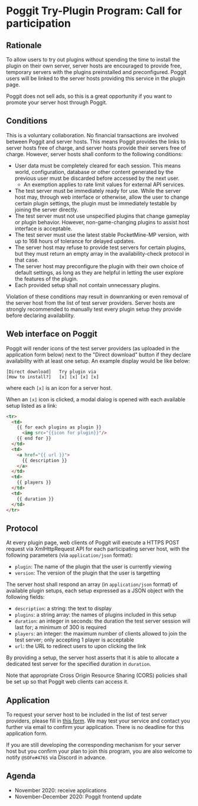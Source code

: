 # Poggit Try-Plugin Program: Call for participation
## Rationale
To allow users to try out plugins without spending the time to install the plugin on their own server,
server hosts are encouraged to provide free, temporary servers with the plugins preinstalled and preconfigured.
Poggit users will be linked to the server hosts providing this service in the plugin page.

Poggit does not sell ads, so this is a great opportunity if you want to promote your server host through Poggit.

## Conditions
This is a voluntary collaboration.
No financial transactions are involved between Poggit and server hosts.
This means Poggit provides the links to server hosts free of charge,
and server hosts provide their servers free of charge.
However, server hosts shall conform to the following conditions:

- User data must be completely cleared for each session.
This means world, configuration, database or other content generated by the previous user
must be discarded before accessed by the next user.
  - An exemption applies to rate limit values for external API services.
- The test server must be immediately ready for use.
While the server host may, through web interface or otherwise, allow the user to change certain plugin settings,
the plugin must be immediately testable by joining the server directly.
- The test server must not use unspecified plugins that change gameplay or plugin behavior.
However, non-game-changing plugins to assist host interface is acceptable.
- The test server must use the latest stable PocketMine-MP version,
with up to 168 hours of tolerance for delayed updates.
- The server host may refuse to provide test servers for certain plugins,
but they must return an empty array in the availability-check protocol in that case.
- The server host may preconfigure the plugin with their own choice of default settings,
as long as they are helpful in letting the user explore the features of the plugin.
- Each provided setup shall not contain unnecessary plugins.

Violation of these conditions may result in downranking or even removal
of the server host from the list of test server providers.
Server hosts are strongly recommended to manually test every plugin setup they provide
before declaring availability.

## Web interface on Poggit
Poggit will render icons of the test server providers (as uploaded in the application form below)
next to the "Direct download" button
if they declare availability with at least one setup.
An example display would be like below:

```
[Direct download]   Try plugin via
[How to install?]   [x] [x] [x] [x]
```

where each `[x]` is an icon for a server host.

When an `[x]` icon is clicked,
a modal dialog is opened with each available setup listed as a link:

```html
<tr>
  <td>
    {{ for each plugins as plugin }}
      <img src="{{icon for plugin}}"/>
    {{ end for }}
  </td>
  <td>
    <a href="{{ url }}">
      {{ description }}
    </a>
  </td>
  <td>
    {{ players }}
  </td>
  <td>
    {{ duration }}
  </td>
</tr>
```

## Protocol
At every plugin page, web clients of Poggit will execute a HTTPS POST request via XmlHttpRequest API
for each participating server host,
with the following parameters (via `application/json` format):

- `plugin`: The name of the plugin that the user is currently viewing
- `version`: The version of the plugin that the user is targetting

The server host shall respond an array (in `application/json` format) of available plugin setups,
each setup expressed as a JSON object with the following fields:

- `description`: a string: the text to display 
- `plugins`: a string array: the names of plugins included in this setup
- `duration`: an integer in seconds: the duration the test server session will last for; a minimum of 300 is required
- `players`: an integer: the maximum number of clients allowed to join the test server; only accepting 1 player is acceptable
- `url`: the URL to redirect users to upon clicking the link

By providing a setup, the server host asserts that
it is able to allocate a dedicated test server for the specified duration in `duration`.

Note that appropriate Cross Origin Resource Sharing (CORS) policies shall be set up
so that Poggit web clients can access it.

## Application
To request your server host to be included in the list of test server providers,
please fill in [this form](https://forms.gle/6DJ8k2Chdrenxwst8).
We may test your service and contact you further via email to confirm your application.
There is no deadline for this application form.

If you are still developing the corresponding mechanism for your server host
but you confirm your plan to join this program,
you are also welcome to notify `@SOFe#4765` via Discord in advance.

## Agenda
- November 2020: receive applications
- November-December 2020: Poggit frontend update
